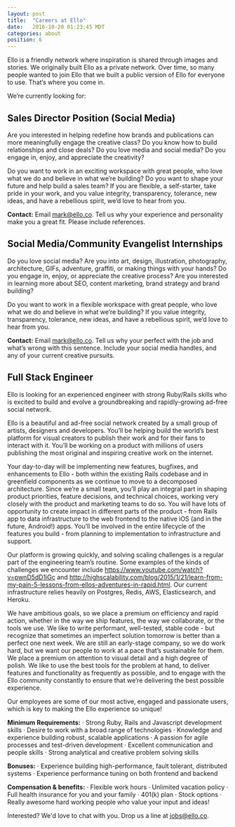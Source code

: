 ```yaml
---
layout: post
title:  "Careers at Ello"
date:   2016-10-20 01:23:45 MDT
categories: about
position: 6
---
```


Ello is a friendly network where inspiration is shared through images and stories. We originally built Ello as a private network. Over time, so many people wanted to join Ello that we built a public version of Ello for everyone to use. That’s where you come in.

We’re currently looking for:
## Sales Director Position (Social Media)

Are you interested in helping redefine how brands and publications can more meaningfully engage the creative class? Do you know how to build relationships and close deals? Do you love media and social media? Do you engage in, enjoy, and appreciate the creativity? 

Do you want to work in an exciting workspace with great people, who love what we do and believe in what we’re building? Do you want to shape your future and help build a sales team? If you are flexible, a self-starter, take pride in your work, and you value integrity, transparency, tolerance, new ideas, and have a rebellious spirit, we’d love to hear from you. 

**Contact:**
Email mark@ello.co. Tell us why your experience and personality make you a great fit. Please include references.

## Social Media/Community Evangelist Internships

Do you love social media? Are you into art, design, illustration, photography, architecture, GIFs, adventure, graffiti, or making things with your hands? Do you engage in, enjoy, or appreciate the creative process? Are you interested in learning more about SEO, content marketing, brand strategy and brand building? 

Do you want to work in a flexible workspace with great people, who love what we do and believe in what we’re building? If you value integrity, transparency, tolerance, new ideas, and have a rebellious spirit, we’d love to hear from you.

**Contact:**
Email mark@ello.co. Tell us why your perfect with the job and what’s wrong with this sentence. Include your social media handles, and any of your current creative pursuits.

## Full Stack Engineer

Ello is looking for an experienced engineer with strong Ruby/Rails skills who is excited to build and evolve a groundbreaking and rapidly-growing ad-free social network.

Ello is a beautiful and ad-free social network created by a small group of artists, designers and developers. You’ll be helping build the world’s best platform for visual creators to publish their work and for their fans to interact with it. You’ll be working on a product with millions of users publishing the most original and inspiring creative work on the internet.  

Your day-to-day will be implementing new features, bugfixes, and enhancements to Ello - both within the existing Rails codebase and in greenfield components as we continue to move to a decomposed architecture. Since we’re a small team, you’ll play an integral part in shaping product priorities, feature decisions, and technical choices, working very closely with the product and marketing teams to do so. You will have lots of opportunity to create impact in different parts of the product - from Rails app to data infrastructure to the web frontend to the native iOS (and in the future, Android!) apps. You’ll be involved in the entire lifecycle of the features you build - from planning to implementation to infrastructure and support.

Our platform is growing quickly, and solving scaling challenges is a regular part of the engineering team’s routine. Some examples of the kinds of challenges we encounter include https://www.youtube.com/watch?v=pwnD5dD1iGc and http://highscalability.com/blog/2015/1/21/learn-from-my-pain-5-lessons-from-ellos-adventures-in-rapid.html. Our current infrastructure relies heavily on Postgres, Redis, AWS, Elasticsearch, and Heroku.

We have ambitious goals, so we place a premium on efficiency and rapid action, whether in the way we ship features, the way we collaborate, or the tools we use. We like to write performant, well-tested, stable code - but recognize that sometimes an imperfect solution tomorrow is better than a perfect one next week. We are still an early-stage company, so we do work hard, but we want our people to work at a pace that’s sustainable for them. We place a premium on attention to visual detail and a high degree of polish. We like to use the best tools for the problem at hand, to deliver features and functionality as frequently as possible, and to engage with the Ello community constantly to ensure that we’re delivering the best possible experience.

Our employees are some of our most active, engaged and passionate users, which is key to making the Ello experience so unique!

**Minimum Requirements:**
· Strong Ruby, Rails and Javascript development skills
· Desire to work with a broad range of technologies
· Knowledge and experience building robust, scalable applications
· A passion for agile processes and test-driven development
· Excellent communication and people skills
· Strong analytical and creative problem solving skills

**Bonuses:**
· Experience building high-performance, fault tolerant, distributed systems
· Experience performance tuning on both frontend and backend

**Compensation & benefits:**
· Flexible work hours
· Unlimited vacation policy
· Full health insurance for you and your family
· 401(k) plan
· Stock options
· Really awesome hard working people who value your input and ideas!


Interested? We'd love to chat with you. Drop us a line at jobs@ello.co.

